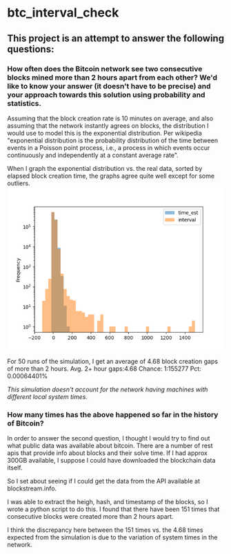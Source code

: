 # btc_interval_check

## This project is an attempt to answer the following questions:

### How often does the Bitcoin network see two consecutive blocks mined more than 2 hours apart from each other? We'd like to know your answer (it doesn't have to be precise) and your approach towards this solution using probability and statistics.

Assuming that the block creation rate is 10 minutes on average, and also assuming that the network instantly agrees on blocks, the distribution I would use to model this is the exponential distribution. Per wikipedia "exponential distribution is the probability distribution of the time between events in a Poisson point process, i.e., a process in which events occur continuously and independently at a constant average rate".  

When I graph the exponential distribution vs. the real data, sorted by elapsed block creation time, the graphs agree quite well except for some outliers.
![Histogram Comparison - Log ScaleImage](./btc_expn_dist_hist_comp_log.png?raw=true)


For 50 runs of the simulation, I get an average of 4.68 block creation gaps of more than 2 hours.
Avg. 2+ hour gaps:4.68
Chance: 1:155277
Pct: 0.00064401%

_This simulation doesn't account for the network having machines with different local system times._



### How many times has the above happened so far in the history of Bitcoin?

In order to answer the second question, I thought I would try to find out what public data was available about bitcoin.  There are a number of rest apis that provide info about blocks and their solve time.  If I had approx 300GB available, I suppose I could have downloaded the blockchain data itself.

So I set about seeing if I could get the data from the API available at blockstream.info.

I was able to extract the heigh, hash, and timestamp of the blocks, so I wrote a python script to do this.
I found that there have been 151 times that consecutive blocks were created more than 2 hours apart.

I think the discrepancy here between the 151 times vs. the 4.68 times expected from the simulation is due to the variation of system times in the network.
